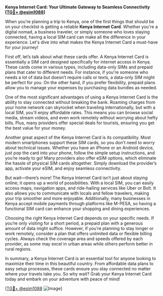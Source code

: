 **Kenya Internet Card: Your Ultimate Gateway to Seamless Connectivity [[TG💪+ @esim1088](https://t.me/s/esim1088)]**

When you're planning a trip to Kenya, one of the first things that should be on your checklist is getting a reliable **Kenya Internet Card**. Whether you're a digital nomad, a business traveler, or simply someone who loves staying connected, having a local SIM card can make all the difference in your experience. Let's dive into what makes the Kenya Internet Card a must-have for your journey!

First off, let’s talk about what these cards offer. A Kenya Internet Card is essentially a SIM card designed specifically for internet access in Kenya. These cards come in various types, including data-only SIMs and prepaid plans that cater to different needs. For instance, if you're someone who needs a lot of data but doesn’t require calls or texts, a data-only SIM might be perfect for you. On the other hand, if you prefer flexibility, prepaid plans allow you to manage your expenses by purchasing data bundles as needed.

One of the most significant advantages of using a Kenya Internet Card is the ability to stay connected without breaking the bank. Roaming charges from your home network can skyrocket when traveling internationally, but with a local SIM, you'll enjoy affordable rates. This means you can browse social media, stream videos, and even work remotely without worrying about hefty bills. Plus, many providers offer special deals for tourists, ensuring you get the best value for your money.

Another great aspect of the Kenya Internet Card is its compatibility. Most modern smartphones support these SIM cards, so you don’t need to worry about technical issues. Whether you have an iPhone or an Android device, just pop the card into your phone, follow the simple setup instructions, and you’re ready to go! Many providers also offer eSIM options, which eliminate the hassle of physical SIM cards altogether. Simply download the provider’s app, activate your eSIM, and enjoy seamless connectivity.

But wait—there’s more! The Kenya Internet Card isn’t just about staying online; it opens up a world of possibilities. With a local SIM, you can easily access maps, navigation apps, and ride-hailing services like Uber or Bolt. It also allows you to communicate with locals and fellow travelers, making your trip smoother and more enjoyable. Additionally, many businesses in Kenya accept mobile payments through platforms like M-PESA, so having a functional SIM card can enhance your shopping and dining experiences.

Choosing the right Kenya Internet Card depends on your specific needs. If you’re only visiting for a short period, a prepaid plan with a generous amount of data might suffice. However, if you’re planning to stay longer or work remotely, consider a plan that offers unlimited data or flexible billing cycles. Always check the coverage area and speeds offered by each provider, as some may excel in urban areas while others perform better in rural regions.

In summary, a Kenya Internet Card is an essential tool for anyone looking to maximize their time in this beautiful country. From affordable data plans to easy setup processes, these cards ensure you stay connected no matter where your travels take you. So why wait? Grab your Kenya Internet Card today and embark on your adventure with peace of mind!

[[TG💪+ @esim1088](https://t.me/s/esim1088) ![Image](https://i.postimg.cc/Y0z9fWf4/image.png)]